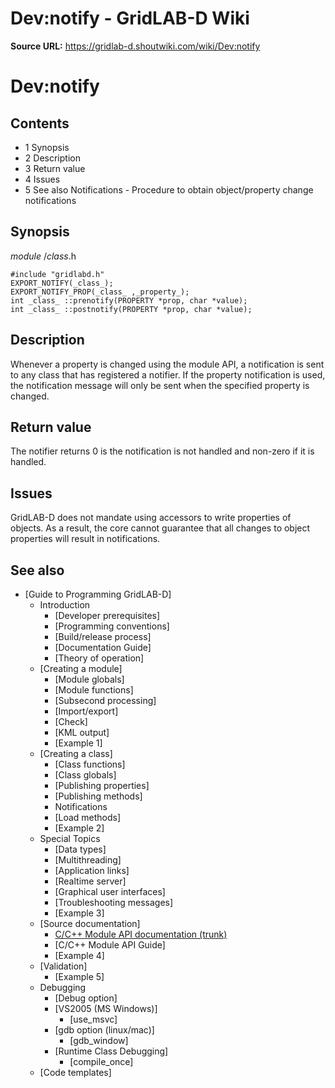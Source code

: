 # Dev:notify - GridLAB-D Wiki

**Source URL:** https://gridlab-d.shoutwiki.com/wiki/Dev:notify
# Dev:notify

## Contents

  * 1 Synopsis
  * 2 Description
  * 3 Return value
  * 4 Issues
  * 5 See also
Notifications \- Procedure to obtain object/property change notifications 

## Synopsis

_module_ /_class_.h
    
    
    #include "gridlabd.h"
    EXPORT_NOTIFY(_class_);
    EXPORT_NOTIFY_PROP(_class_ ,_property_);
    int _class_ ::prenotify(PROPERTY *prop, char *value);
    int _class_ ::postnotify(PROPERTY *prop, char *value);
    

## Description

Whenever a property is changed using the module API, a notification is sent to any class that has registered a notifier. If the property notification is used, the notification message will only be sent when the specified property is changed. 

## Return value

The notifier returns 0 is the notification is not handled and non-zero if it is handled. 

## Issues

GridLAB-D does not mandate using accessors to write properties of objects. As a result, the core cannot guarantee that all changes to object properties will result in notifications. 

## See also

  * [Guide to Programming GridLAB-D]
    * Introduction 
      * [Developer prerequisites]
      * [Programming conventions]
      * [Build/release process]
      * [Documentation Guide]
      * [Theory of operation]
    * [Creating a module]
      * [Module globals]
      * [Module functions]
      * [Subsecond processing]
      * [Import/export]
      * [Check]
      * [KML output]
      * [Example 1]
    * [Creating a class]
      * [Class functions]
      * [Class globals]
      * [Publishing properties]
      * [Publishing methods]
      * Notifications
      * [Load methods] 
      * [Example 2]
    * Special Topics 
      * [Data types]
      * [Multithreading]
      * [Application links]
      * [Realtime server]
      * [Graphical user interfaces]
      * [Troubleshooting messages]
      * [Example 3]
    * [Source documentation]
      * [C/C++ Module API documentation (trunk)](http://gridlab-d.sourceforge.net/doxygen/trunk/group__module__api.html)
      * [C/C++ Module API Guide]
      * [Example 4]
    * [Validation]
      * [Example 5]
    * Debugging 
      * [Debug option]
      * [VS2005 (MS Windows)]
        * [use_msvc]
      * [gdb option (linux/mac)]
        * [gdb_window]
      * [Runtime Class Debugging]
        * [compile_once]
    * [Code templates]
